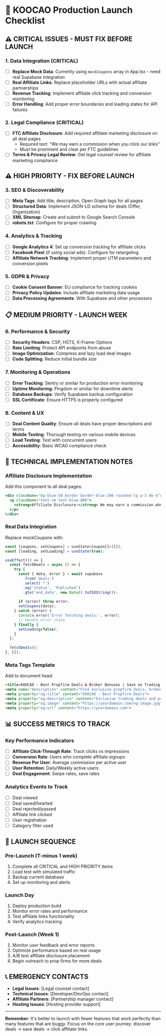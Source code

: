 # 🚀 KOOCAO Production Launch Checklist

## ⚠️ CRITICAL ISSUES - MUST FIX BEFORE LAUNCH

### 1. **Data Integration (CRITICAL)**
- [ ] **Replace Mock Data**: Currently using `mockCoupons` array in App.tsx - need real Supabase integration
- [ ] **Real Affiliate Links**: Replace placeholder URLs with actual affiliate partnerships
- [ ] **Revenue Tracking**: Implement affiliate click tracking and conversion monitoring
- [ ] **Error Handling**: Add proper error boundaries and loading states for API failures

### 2. **Legal Compliance (CRITICAL)**
- [ ] **FTC Affiliate Disclosure**: Add required affiliate marketing disclosure on all deal pages
  - Required text: "We may earn a commission when you click our links"
  - Must be prominent and clear per FTC guidelines
- [ ] **Terms & Privacy Legal Review**: Get legal counsel review for affiliate marketing compliance

## ⚠️ HIGH PRIORITY - FIX BEFORE LAUNCH

### 3. **SEO & Discoverability**
- [ ] **Meta Tags**: Add title, description, Open Graph tags for all pages
- [ ] **Structured Data**: Implement JSON-LD schema for deals (Offer, Organization)
- [ ] **XML Sitemap**: Create and submit to Google Search Console
- [ ] **robots.txt**: Configure for proper crawling

### 4. **Analytics & Tracking**
- [ ] **Google Analytics 4**: Set up conversion tracking for affiliate clicks
- [ ] **Facebook Pixel** (if using social ads): Configure for retargeting
- [ ] **Affiliate Network Tracking**: Implement proper UTM parameters and conversion pixels

### 5. **GDPR & Privacy**
- [ ] **Cookie Consent Banner**: EU compliance for tracking cookies
- [ ] **Privacy Policy Updates**: Include affiliate marketing data usage
- [ ] **Data Processing Agreements**: With Supabase and other processors

## 📋 MEDIUM PRIORITY - LAUNCH WEEK

### 6. **Performance & Security**
- [ ] **Security Headers**: CSP, HSTS, X-Frame-Options
- [ ] **Rate Limiting**: Protect API endpoints from abuse
- [ ] **Image Optimization**: Compress and lazy load deal images
- [ ] **Code Splitting**: Reduce initial bundle size

### 7. **Monitoring & Operations**
- [ ] **Error Tracking**: Sentry or similar for production error monitoring
- [ ] **Uptime Monitoring**: Pingdom or similar for downtime alerts
- [ ] **Database Backups**: Verify Supabase backup configuration
- [ ] **SSL Certificate**: Ensure HTTPS is properly configured

### 8. **Content & UX**
- [ ] **Deal Content Quality**: Ensure all deals have proper descriptions and terms
- [ ] **Mobile Testing**: Thorough testing on various mobile devices
- [ ] **Load Testing**: Test with concurrent users
- [ ] **Accessibility**: Basic WCAG compliance check

## 🔧 TECHNICAL IMPLEMENTATION NOTES

### Affiliate Disclosure Implementation
Add this component to all deal pages:
```jsx
<div className="bg-blue-50 border border-blue-200 rounded-lg p-3 mb-4">
  <p className="text-sm text-blue-800">
    <strong>Affiliate Disclosure:</strong> We may earn a commission when you sign up through our links. This helps keep KOOCAO free for traders.
  </p>
</div>
```

### Real Data Integration
Replace mockCoupons with:
```jsx
const [coupons, setCoupons] = useState<Coupon[]>([]);
const [loading, setLoading] = useState(true);

useEffect(() => {
  const fetchDeals = async () => {
    try {
      const { data, error } = await supabase
        .from('deals')
        .select('*')
        .eq('status', 'Published')
        .gte('end_date', new Date().toISOString());
      
      if (error) throw error;
      setCoupons(data);
    } catch (error) {
      console.error('Error fetching deals:', error);
      // Handle error state
    } finally {
      setLoading(false);
    }
  };
  
  fetchDeals();
}, []);
```

### Meta Tags Template
Add to document head:
```html
<title>KOOCAO - Best Propfirm Deals & Broker Bonuses | Save on Trading Challenges</title>
<meta name="description" content="Find exclusive propfirm deals, broker bonuses, and trading discounts. Save money on FTMO, MyForexFunds, and more. Updated daily.">
<meta property="og:title" content="KOOCAO - Best Propfirm Deals">
<meta property="og:description" content="Exclusive trading deals and propfirm discounts">
<meta property="og:image" content="https://yourdomain.com/og-image.jpg">
<meta property="og:url" content="https://yourdomain.com">
```

## 📊 SUCCESS METRICS TO TRACK

### Key Performance Indicators
- [ ] **Affiliate Click-Through Rate**: Track clicks vs impressions
- [ ] **Conversion Rate**: Users who complete affiliate signups
- [ ] **Revenue Per User**: Average commission per active user
- [ ] **User Retention**: Daily/Weekly active users
- [ ] **Deal Engagement**: Swipe rates, save rates

### Analytics Events to Track
- [ ] Deal viewed
- [ ] Deal saved/hearted
- [ ] Deal rejected/passed
- [ ] Affiliate link clicked
- [ ] User registration
- [ ] Category filter used

## 🎯 LAUNCH SEQUENCE

### Pre-Launch (T-minus 1 week)
1. Complete all CRITICAL and HIGH PRIORITY items
2. Load test with simulated traffic
3. Backup current database
4. Set up monitoring and alerts

### Launch Day
1. Deploy production build
2. Monitor error rates and performance
3. Test affiliate links functionality
4. Verify analytics tracking

### Post-Launch (Week 1)
1. Monitor user feedback and error reports
2. Optimize performance based on real usage
3. A/B test affiliate disclosure placement
4. Begin outreach to prop firms for more deals

## 📞 EMERGENCY CONTACTS

- **Legal Issues**: [Legal counsel contact]
- **Technical Issues**: [Developer/DevOps contact]  
- **Affiliate Partners**: [Partnership manager contact]
- **Hosting Issues**: [Hosting provider support]

---

**Remember**: It's better to launch with fewer features that work perfectly than many features that are buggy. Focus on the core user journey: discover deals → save deals → click affiliate links.